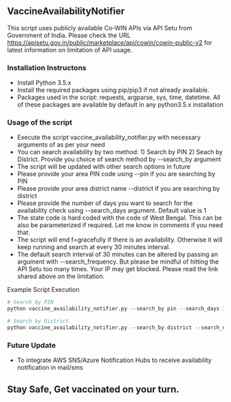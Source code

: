 ## VaccineAvailabilityNotifier

This script uses publicly available Co-WIN APIs via API Setu from Government of India.
Please check the URL https://apisetu.gov.in/public/marketplace/api/cowin/cowin-public-v2 for latest information on limitation of API usage.

### Installation Instructons
- Install Python 3.5.x
- Install the required packages using pip/pip3 if not already available.
- Packages used in the script: requests, argparse, sys, time, datetime. All of these packages are available by default in any python3.5.x installation

### Usage of the script
- Execute the script vaccine_availability_notifier.py with necessary arguments of as per your need
- You can search availability by two method: 1) Search by PIN 2) Seach by District. Provide you choice of search method by --search_by argument
- The script will be updated with other search options in future
- Please provide your area PIN code using --pin if you are searching by PIN
- Please provide your area district name --district if you are searching by district
- Please provide the number of days you want to search for the availability check using --search_days argument. Default value is 1
- The state code is hard coded with the code of West Bengal. This can be also be parameterized if required. Let me know in comments if you need that.
- The script will end f=gracefully if there is an availability. Otherwise it will keep running and search at every 30 minutes interval.
- The default search interval of 30 minutes can be altered by passing an argument with --search_frequency. But please be mindful of hitting the API Setu too many times. Your IP may get blocked. Please read the link shared above on the limitation.

Example Script Execution
```python
# Search by PIN
python vaccine_availability_notifier.py --search_by pin --search_days 3 --district "711110"

# Search by District
python vaccine_availability_notifier.py --search_by district --search_days 3 --district "Kolkata"
```

### Future Update
- To integrate AWS SNS/Azure Notification Hubs to receive availability notification in mail/sms

## Stay Safe, Get vaccinated on your turn.
